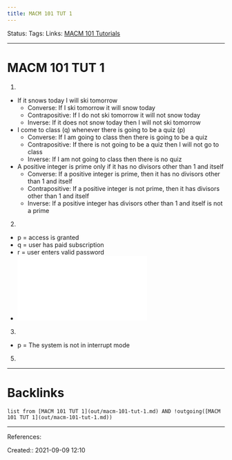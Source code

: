 ```yaml
---
title: MACM 101 TUT 1
---
```

Status: 
Tags: 
Links: [MACM 101 Tutorials](out/macm-101-tutorials.md)
___
# MACM 101 TUT 1
1. 
- If it snows today I will ski tomorrow
	- Converse: If I ski tomorrow it will snow today
	- Contrapositive: If I do not ski tomorrow it will not snow today
	- Inverse: If it does not snow today then I will not ski tomorrow
- I come to class (q) whenever there is going to be a quiz (p)
	- Converse: If I am going to class then there is going to be a quiz
	- Contrapositive: If there is not going to be a quiz then I will not go to class
	- Inverse: If I am not going to class then there is no quiz
- A positive integer is prime only if it has no divisors other than 1 and itself
	- Converse: If a positive integer is prime, then it has no divisors other than 1 and itself
	- Contrapositive: If a positive integer is not prime, then it has divisors other than 1 and itself
	- Inverse: If a positive integer has divisors other than 1 and itself is not a prime
2. 
- p = access is granted
- q = user has paid subscription
- r = user enters valid password
- ![Drawing 2021-09-09 12.27.00.excalidraw](out/excalidraw/drawing-2021-09-09-12.27.00.excalidraw.md)
3. 
- p = The system is not in interrupt mode

5. 

___
# Backlinks
```dataview
list from [MACM 101 TUT 1](out/macm-101-tut-1.md) AND !outgoing([MACM 101 TUT 1](out/macm-101-tut-1.md))
```
___
References:

Created:: 2021-09-09 12:10

